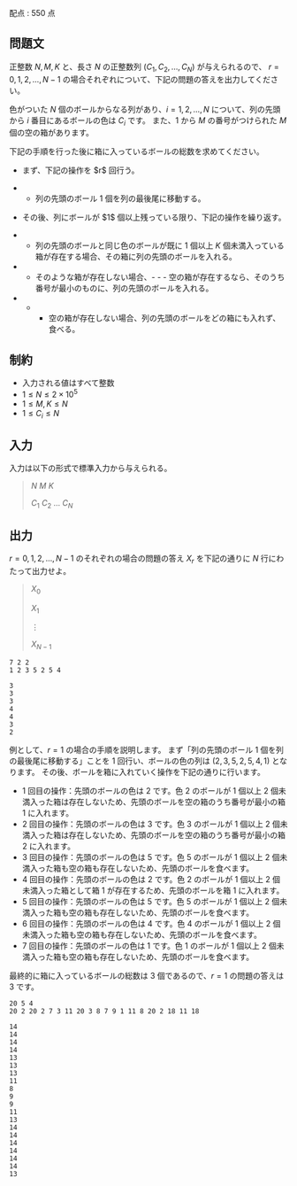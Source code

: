 配点 : $550$ 点

## 問題文

正整数 $N, M, K$ と、長さ $N$ の正整数列 $(C_1, C_2, \ldots, C_N)$ が与えられるので、
$r = 0, 1, 2, \ldots, N-1$ の場合それぞれについて、下記の問題の答えを出力してください。

色がついた $N$ 個のボールからなる列があり、$i = 1, 2, \ldots, N$ について、列の先頭から $i$ 番目にあるボールの色は $C_i$ です。
また、$1$ から $M$ の番号がつけられた $M$ 個の空の箱があります。

下記の手順を行った後に箱に入っているボールの総数を求めてください。

- <p>まず、下記の操作を $r$ 回行う。</p>
-   - 列の先頭のボール $1$ 個を列の最後尾に移動する。
- <p>その後、列にボールが $1$ 個以上残っている限り、下記の操作を繰り返す。</p>
-   - 列の先頭のボールと同じ色のボールが既に $1$ 個以上 $K$ 個未満入っている箱が存在する場合、その箱に列の先頭のボールを入れる。
-   - そのような箱が存在しない場合、-   -   - 空の箱が存在するなら、そのうち番号が最小のものに、列の先頭のボールを入れる。
-   -   - 空の箱が存在しない場合、列の先頭のボールをどの箱にも入れず、食べる。

## 制約

- 入力される値はすべて整数
- $1 \leq N \leq 2 \times 10^5$
- $1 \leq M, K \leq N$
- $1 \leq C_i \leq N$

## 入力

入力は以下の形式で標準入力から与えられる。

> $N$ $M$ $K$
> 
> $C_1$ $C_2$ $\ldots$ $C_N$

## 出力

$r = 0, 1, 2, \ldots, N-1$ のそれぞれの場合の問題の答え $X_r$ を下記の通りに $N$ 行にわたって出力せよ。

> $X_0$
> 
> $X_1$
> 
> $\vdots$
> 
> $X_{N-1}$

```input1
7 2 2
1 2 3 5 2 5 4
```

```output1
3
3
3
4
4
3
2
```

例として、$r = 1$ の場合の手順を説明します。
まず「列の先頭のボール $1$ 個を列の最後尾に移動する」ことを $1$ 回行い、ボールの色の列は $(2, 3, 5, 2, 5, 4, 1)$ となります。
その後、ボールを箱に入れていく操作を下記の通りに行います。

- $1$ 回目の操作：先頭のボールの色は $2$ です。色 $2$ のボールが $1$ 個以上 $2$ 個未満入った箱は存在しないため、先頭のボールを空の箱のうち番号が最小の箱 $1$ に入れます。
- $2$ 回目の操作：先頭のボールの色は $3$ です。色 $3$ のボールが $1$ 個以上 $2$ 個未満入った箱は存在しないため、先頭のボールを空の箱のうち番号が最小の箱 $2$ に入れます。
- $3$ 回目の操作：先頭のボールの色は $5$ です。色 $5$ のボールが $1$ 個以上 $2$ 個未満入った箱も空の箱も存在しないため、先頭のボールを食べます。
- $4$ 回目の操作：先頭のボールの色は $2$ です。色 $2$ のボールが $1$ 個以上 $2$ 個未満入った箱として箱 $1$ が存在するため、先頭のボールを箱 $1$ に入れます。
- $5$ 回目の操作：先頭のボールの色は $5$ です。色 $5$ のボールが $1$ 個以上 $2$ 個未満入った箱も空の箱も存在しないため、先頭のボールを食べます。
- $6$ 回目の操作：先頭のボールの色は $4$ です。色 $4$ のボールが $1$ 個以上 $2$ 個未満入った箱も空の箱も存在しないため、先頭のボールを食べます。
- $7$ 回目の操作：先頭のボールの色は $1$ です。色 $1$ のボールが $1$ 個以上 $2$ 個未満入った箱も空の箱も存在しないため、先頭のボールを食べます。

最終的に箱に入っているボールの総数は $3$ 個であるので、$r = 1$ の問題の答えは $3$ です。

```input2
20 5 4
20 2 20 2 7 3 11 20 3 8 7 9 1 11 8 20 2 18 11 18
```

```output2
14
14
14
14
13
13
13
11
8
9
9
11
13
14
14
14
14
14
14
13
```